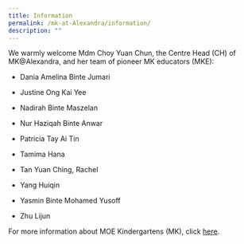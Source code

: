 ```yaml
---
title: Information
permalink: /mk-at-Alexandra/information/
description: ""
---
```

We warmly welcome Mdm Choy Yuan Chun, the Centre Head (CH) of MK@Alexandra, and her team of pioneer MK educators (MKE):

        
* Dania Amelina Binte Jumari
 
* Justine Ong Kai Yee

* Nadirah Binte Maszelan
 
* Nur Haziqah Binte Anwar
 
* Patricia Tay Ai Tin
 
* Tamima Hana
 
* Tan Yuan Ching, Rachel

* Yang Huiqin 

* Yasmin Binte Mohamed Yusoff

* Zhu Lijun

For more information about MOE Kindergartens (MK), click [here](http://www.moe.gov.sg/mk).